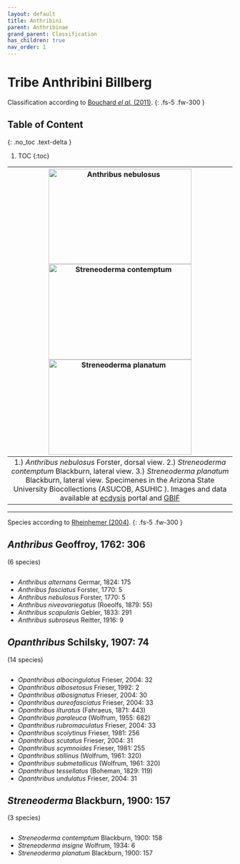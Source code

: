 ```yaml
---
layout: default
title: Anthribini
parent: Anthribinae
grand_parent: Classification
has_children: true
nav_order: 1
---
```



# Tribe Anthribini Billberg

Classification according to [Bouchard _el al._ (2011)](https://zookeys.pensoft.net/articles.php?id=4001).
{: .fs-5 .fw-300 }

## Table of Content
{: .no_toc .text-delta }

1. TOC
{:toc}

| [<img src="https://serv.biokic.asu.edu/imglib/ecdysis/ASU_ASUCOB/ASUCOB0015/ASUCOB0015351_dorsal_edited_1608612310.jpg" alt="Anthribus nebulosus" width="320" height="213.4">](https://serv.biokic.asu.edu/ecdysis/collections/individual/index.php?occid=650093) [<img src="https://storage.idigbio.org/portals/scan/misc/201504/ASUHIC0079276_habitus_lateral__1429125454_web.jpg" alt="Streneoderma contemptum" width="320" height="213.4">](https://serv.biokic.asu.edu/ecdysis/collections/individual/index.php?occid=348888) [<img src="https://serv.biokic.asu.edu/imglib/ecdysis/ASU_ASUCOB/ASUCOB0015/ASUCOB0015228_lateral_edited_1610169538.jpg" alt="Streneoderma planatum" width="320" height="213.4">](https://serv.biokic.asu.edu/ecdysis/collections/individual/index.php?occid=629017)  | 
|:--:| 
|1.) *Anthribus nebulosus* Forster, dorsal view. 2.) _Streneoderma contemptum_ Blackburn, lateral view. 3.) _Streneoderma planatum_ Blackburn, lateral view. Specimenes in the Arizona State University Biocollections (ASUCOB, ASUHIC ). Images and data available at [ecdysis](https://serv.biokic.asu.edu/ecdysis/index.php) portal and [GBIF](gbif.org)|

---

Species according to [Rheinhemer (2004)](https://www.zobodat.at/pdf/Mitt-Ent-Ver-Stuttgart_39_2004_0001-0244.pdf).
{: .fs-5 .fw-300 }


## _Anthribus_ Geoffroy, 1762: 306
(6 species)

<img src="https://www.simplemappr.net/map/18214" alt="" />

- _Anthribus alternans_ Germar, 1824: 175
- _Anthribus fasciatus_ Forster, 1770: 5
- _Anthribus nebulosus_ Forster, 1770: 5
- _Anthribus niveovariegatus_ (Roeolfs, 1879: 55)
- _Anthribus scapularis_ Gebler, 1833: 291
- _Anthribus subroseus_ Reitter, 1916: 9

## _Opanthribus_ Schilsky, 1907: 74
(14 species)

<img src="https://www.simplemappr.net/map/18216" alt="" />

- _Opanthribus albocingulatus_ Frieser, 2004: 32
- _Opanthribus albosetosus_ Frieser, 1992: 2
- _Opanthribus albosignatus_ Frieser, 2004: 30
- _Opanthribus aureofasciatus_ Frieser, 2004: 33
- _Opanthribus lituratus_ (Fahraeus, 1871: 443)
- _Opanthribus paraleuca_ (Wolfrum, 1955: 682)
- _Opanthribus rubromaculatus_ Frieser, 2004: 33
- _Opanthribus scolytinus_ Frieser, 1981: 256
- _Opanthribus scutatus_ Frieser, 2004: 31
- _Opanthribus scymnoides_ Frieser, 1981: 255
- _Opanthribus stillinus_ (Wolfrum, 1961: 320)
- _Opanthribus submetallicus_ (Wolfrum, 1961: 320)
- _Opanthribus tessellatus_ (Boheman, 1829: 119)
- _Opanthribus undulatus_ Frieser, 2004: 31

## _Streneoderma_ Blackburn, 1900: 157
(3 species)

<img src="https://www.simplemappr.net/map/18215" alt="" />

- _Streneoderma contemptum_ Blackburn, 1900: 158
- _Streneoderma insigne_ Wolfrum, 1934: 6
- _Streneoderma planatum_ Blackburn, 1900: 157
